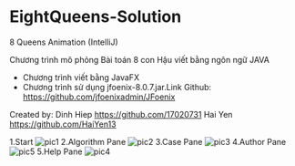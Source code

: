 # EightQueens-Solution
8 Queens Animation (IntelliJ)


Chương trình mô phỏng Bài toán 8 con Hậu viết bằng ngôn ngữ JAVA

- Chương trình viết bằng JavaFX
- Chương trình sử dụng jfoenix-8.0.7.jar.Link Github: https://github.com/jfoenixadmin/JFoenix


Created by:
  Dinh Hiep
  https://github.com/17020731
  Hai Yen
  https://github.com/HaiYen13
  
  
1.Start
![pic1](https://user-images.githubusercontent.com/37697235/49589938-350c9980-f99d-11e8-820d-6b4cb1dd8bea.png)
2.Algorithm Pane
![pic2](https://user-images.githubusercontent.com/37697235/49589945-38078a00-f99d-11e8-8428-41cb09475fc3.png)
3.Case Pane
![pic3](https://user-images.githubusercontent.com/37697235/49589951-3b027a80-f99d-11e8-9b67-770cc391278a.png)
4.Author Pane
![pic5](https://user-images.githubusercontent.com/37697235/49589976-45247900-f99d-11e8-9c78-56e962f9b8e5.png)
5.Help Pane
![pic4](https://user-images.githubusercontent.com/37697235/49589975-45247900-f99d-11e8-8cab-674291ef9d52.png)
